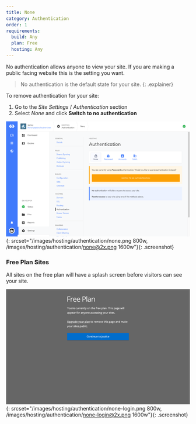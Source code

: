 ```yaml
---
title: None
category: Authentication
order: 1
requirements:
  build: Any
  plan: Free
  hosting: Any
---
```


No authentication allows anyone to view your site. If you are making a public facing website this is the setting you want.

> No authentication is the default state for your site.
{: .explainer}

To remove authentication for your site:

1. Go to the *Site Settings* / *Authentication* section
2. Select *None* and click **Switch to no authentication**

![No authentication](/images/hosting/authentication/none.png){: srcset="/images/hosting/authentication/none.png 800w, /images/hosting/authentication/none@2x.png 1600w"}{: .screenshot}


### Free Plan Sites

All sites on the free plan will have a splash screen before visitors can see your site.

![Splash screen](/images/hosting/authentication/none-login.png){: srcset="/images/hosting/authentication/none-login.png 800w, /images/hosting/authentication/none-login@2x.png 1600w"}{: .screenshot}
